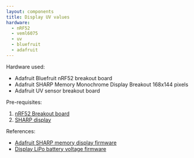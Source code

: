 ```yaml
---
layout: components
title: Display UV values
hardware:
  - nRF52
  - veml6075
  - uv
  - bluefruit
  - adafruit
---
```


Hardware used:

- Adafruit Bluefruit nRF52 breakout board
- Adafruit SHARP Memory Monochrome Display Breakout 168x144 pixels
- Adafruit UV sensor breakout board

Pre-requisites:

1. [nRF52 Breakout board](./nrf52-breakout)
1. [SHARP display](./sharp-display)

References:

- [Adafruit SHARP memory display firmware](https://github.com/adafruit/Adafruit_SHARP_Memory_Display/blob/master/examples/sharpmemtest/sharpmemtest.ino)
- [Display LiPo battery voltage firmware](https://github.com/adafruit/Adafruit_nRF52_Arduino/blob/master/libraries/Bluefruit52Lib/examples/Hardware/adc_vbat/adc_vbat.ino)
